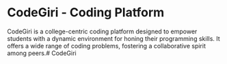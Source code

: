 # CodeGiri - Coding Platform

CodeGiri is a college-centric coding platform designed to empower students with a dynamic environment for honing their programming skills. It offers a wide range of coding problems, fostering a collaborative spirit among peers.# CodeGiri
